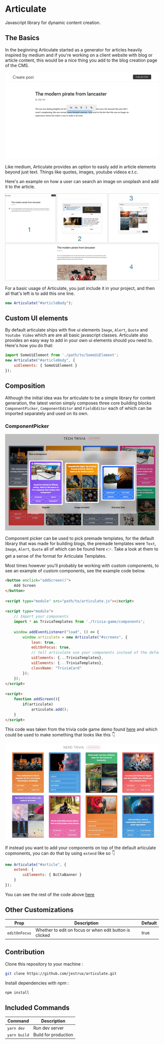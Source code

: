 # Articulate

Javascript library for dynamic content creation.


## The Basics
In the beginning Articulate started as a generator for articles heavily inspired by medium and if you're working on a client website with blog or article content, this would be a nice thing you add to the blog creation page of the CMS.

![Medium Style Text Editor](/screenshots/sample-blog.jpg?raw=true "Medium Style Text Editor")

Like medium, Articulate provides an option to easily add in article elements beyond just text. Things like quotes, images, youtube videos e.t.c. 

Here's an example on how a user can search an image on unsplash and add it to the article.

![Image picker](/screenshots/image-picker.jpg?raw=true "Image picker")


For a basic usage of Articulate, you just include it in your project, and then all that's left is to add this one line.

```javascript
new Articulate("#articleBody");
```

## Custom UI elements

By default articulate ships with five ui elements `Image`, `Alert`, `Quote` and `Youtube Video` which are are all basic javascript classes. Articulate also provides an easy way to add in your own ui elements should you need to. Here's how you do that:

```javascript
import SomeUiElement from './path/to/SomeUiElement';
new Articulate("#articleBody", {
    uiElements: { SomeUiElement }
});
```


## Composition

Although the initial idea was for articulate to be a simple library for content generation, the latest verion simply composes three core building blocks `ComponentPicker`, `ComponentEditor` and `FieldEditor` each of which can be imported separately and used on its own.

### ComponentPicker

![Component picker](/screenshots/pick-component.png?raw=true "Component picker")

Component picker can be used to pick premade templates, for the default library that was made for building blogs, the premade templates were `Text`, `Image`, `Alert`, `Quote` all of which can be found here 👉. Take a look at them to get a sense of the format for Articulate Templates.


Most times however you'll probably be working with custom components, to see an example of custom components, see the example code below.


```html
<button onclick="addScreen()">
    Add Screen
</button>

<script type="module" src="path/to/articulate.js"></script>

<script type="module">
    // Import your components
    import * as TriviaTemplates from './trivia-game/components';

    window.addEventListener("load", () => {
        window.articulate = new Articulate("#screens", {
            lean: true,
            editOnFocus: true,
            // tell articulate use your components instead of the default components
            uiElements: {...TriviaTemplates},
            uiElements: {...TriviaTemplates},
            className: "TriviaCard"
        });
    });
</script>

<script>
    function addScreen(){
        if(articulate)
            articulate.add();
    }
</script>
```

This code was taken from the trivia code game demo found [here](/public/demos/trivia-game/index.html) and which could be used to make something that looks like this 👇

![Nerd Trivia](/screenshots/nerd-trivia.jpg?raw=true "Nerd Trivia")


If instead you want to add your components on top of the default articulate copmonents, you can do that by using `extend` like so 👇

```javascript
new Articulate("#article", {
    extend: {
        uiElements: { BcCtaBanner }
    }
});
```

You can see the rest of the code above [here](/index.html)

## Other Customizations

|Prop|Description|Default|
|--|--|--|
|`editOnFocus`| Whether to edit on focus or when edit button is clicked | true |

## Contribution

Clone this repository to your machine :

``` bash
git clone https://github.com/jestrux/articulate.git
```

Install dependencies with npm :

``` bash
npm install
```

## Included Commands

|Command|Description|
|--|--|
|`yarn dev`| Run dev server |
|`yarn build`| Build for production |